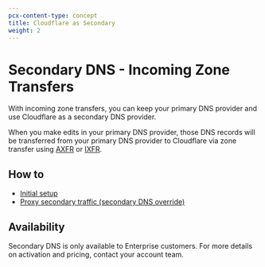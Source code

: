 ```yaml
---
pcx-content-type: concept
title: Cloudflare as Secondary
weight: 2
---
```


# Secondary DNS - Incoming Zone Transfers

With incoming zone transfers, you can keep your primary DNS provider and use Cloudflare as a secondary DNS provider. 

When you make edits in your primary DNS provider, those DNS records will be transferred from your primary DNS provider to Cloudflare via zone transfer using [AXFR](https://datatracker.ietf.org/doc/html/rfc5936) or [IXFR](https://datatracker.ietf.org/doc/html/rfc1995).

## How to

- [Initial setup](/dns/zone-setups/zone-transfers/cloudflare-as-secondary/setup/)
- [Proxy secondary traffic (secondary DNS override)](https://support.cloudflare.com/hc/articles/360042169091)

## Availability

Secondary DNS is only available to Enterprise customers. For more details on activation and pricing, contact your account team.
